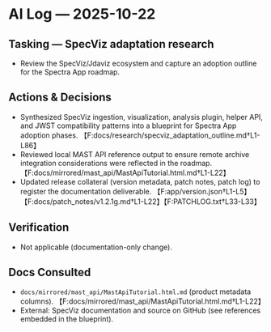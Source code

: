 # AI Log — 2025-10-22

## Tasking — SpecViz adaptation research
- Review the SpecViz/Jdaviz ecosystem and capture an adoption outline for the Spectra App roadmap.

## Actions & Decisions
- Synthesized SpecViz ingestion, visualization, analysis plugin, helper API, and JWST compatibility patterns into a blueprint for Spectra App adoption phases. 【F:docs/research/specviz_adaptation_outline.md†L1-L86】
- Reviewed local MAST API reference output to ensure remote archive integration considerations were reflected in the roadmap. 【F:docs/mirrored/mast_api/MastApiTutorial.html.md†L1-L22】
- Updated release collateral (version metadata, patch notes, patch log) to register the documentation deliverable. 【F:app/version.json†L1-L5】【F:docs/patch_notes/v1.2.1g.md†L1-L22】【F:PATCHLOG.txt†L33-L33】

## Verification
- Not applicable (documentation-only change).

## Docs Consulted
- `docs/mirrored/mast_api/MastApiTutorial.html.md` (product metadata columns). 【F:docs/mirrored/mast_api/MastApiTutorial.html.md†L1-L22】
- External: SpecViz documentation and source on GitHub (see references embedded in the blueprint).
